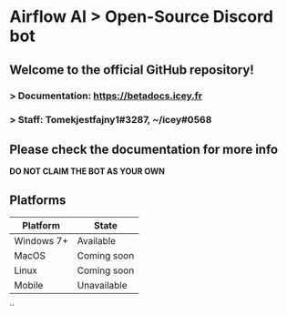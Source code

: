 # Airflow AI > Open-Source Discord bot
## Welcome to the official GitHub repository!

### > Documentation: https://betadocs.icey.fr
### > Staff: Tomekjestfajny1#3287, ~/icey#0568

Please check the documentation for more info
---
**DO NOT CLAIM THE BOT AS YOUR OWN**

## Platforms
| Platform | State |
| ----------- | ----------- |
| Windows 7+ | Available |
| MacOS | Coming soon |
| Linux | Coming soon |
| Mobile | Unavailable |

``

